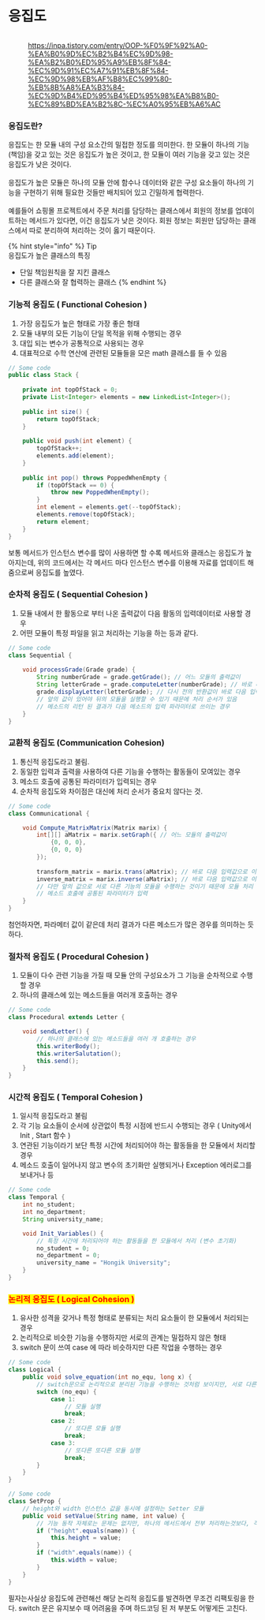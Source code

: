# 응집도



<figure><img src="../../.gitbook/assets/image (32).png" alt=""><figcaption><p><a href="https://inpa.tistory.com/entry/OOP-%F0%9F%92%A0-%EA%B0%9D%EC%B2%B4%EC%9D%98-%EA%B2%B0%ED%95%A9%EB%8F%84-%EC%9D%91%EC%A7%91%EB%8F%84-%EC%9D%98%EB%AF%B8%EC%99%80-%EB%8B%A8%EA%B3%84-%EC%9D%B4%ED%95%B4%ED%95%98%EA%B8%B0-%EC%89%BD%EA%B2%8C-%EC%A0%95%EB%A6%AC">https://inpa.tistory.com/entry/OOP-%F0%9F%92%A0-%EA%B0%9D%EC%B2%B4%EC%9D%98-%EA%B2%B0%ED%95%A9%EB%8F%84-%EC%9D%91%EC%A7%91%EB%8F%84-%EC%9D%98%EB%AF%B8%EC%99%80-%EB%8B%A8%EA%B3%84-%EC%9D%B4%ED%95%B4%ED%95%98%EA%B8%B0-%EC%89%BD%EA%B2%8C-%EC%A0%95%EB%A6%AC</a></p></figcaption></figure>

### 응집도란?

응집도는 한 모듈 내의 구성 요소간의 밀접한 정도를 의미한다. 한 모듈이 하나의 기능(책임)을 갖고 있는 것은 응집도가 높은 것이고, 한 모듈이 여러 기능을 갖고 있는 것은 응집도가 낮은 것이다.\
\
응집도가 높은 모듈은 하나의 모듈 안에 함수나 데이터와 같은 구성 요소들이 하나의 기능을 구현하기 위해 필요한 것들만 배치되어 있고 긴밀하게 협력한다.\
\
예를들어 쇼핑몰 프로젝트에서 주문 처리를 담당하는 클래스에서 회원의 정보를 업데이트하는 메서드가 있다면, 이건 응집도가 낮은 것이다. 회원 정보는 회원만 담당하는 클래스에서 따로 분리하여 처리하는 것이 옳기 때문이다.

{% hint style="info" %}
Tip\
응집도가 높은 클래스의 특징

* 단일 책임원칙을 잘 지킨 클래스
* 다른 클래스와 잘 협력하는 클래스
{% endhint %}



### 기능적 응집도 ( Functional Cohesion )

1. 가장 응집도가 높은 형태로 가장 좋은 형태
2. 모듈 내부의 모든 기능이 단일 목적을 위해 수행되는 경우
3. 대입 되는 변수가 공통적으로 사용되는 경우
4. 대표적으로 수학 연산에 관련된 모듈들을 모은 math 클래스를 들 수 있음

```java
// Some code
public class Stack {
	
    private int topOfStack = 0;
    private List<Integer> elements = new LinkedList<Integer>();
    
    public int size() {
    	return topOfStack;
    }
    
    public void push(int element) {
    	topOfStack++;
        elements.add(element);
    }
    
    public int pop() throws PoppedWhenEmpty {
    	if (topOfStack == 0) {
        	throw new PoppedWhenEmpty();
        }
        int element = elements.get(--topOfStack);
        elements.remove(topOfStack);
        return element;
    }
}
```

보통 메서드가 인스턴스 변수를 많이 사용하면 할 수록 메서드와 클래스는 응집도가 높아지는데, 위의 코드에서는 각 메서드 마다 인스턴스 변수를 이용해 자료를 업데이트 해줌으로써 응집도를 높였다.



### 순차적 응집도 ( Sequential Cohesion )

1. 모듈 내에서 한 활동으로 부터 나온 출력값이 다음 활동의 입력데이터로 사용할 경우
2. 어떤 모듈이 특정 파일을 읽고 처리하는 기능을 하는 등과 같다.

```java
// Some code
class Sequential {
    
    void processGrade(Grade grade) {
        String numberGrade = grade.getGrade(); // 어느 모듈의 출력값이
        String letterGrade = grade.computeLetter(numberGrade); // 바로 다음 입력값으로 이용
        grade.displayLetter(letterGrade); // 다시 전의 반환값이 바로 다음 입력값으로 이용
        // 앞의 값이 있어야 뒤의 모듈을 실행할 수 있기 때문에 처리 순서가 있음
        // 메소드의 리턴 된 결과가 다음 메소드의 입력 파라미터로 쓰이는 경우
	}
}
```

### 교환적 응집도 (Communication Cohesion)

1. 통신적 응집도라고 불림.
2. 동일한 입력과 출력을 사용하여 다른 기능을 수행하는 활동들이 모여있는 경우
3. 메소드 호출에 공통된 파라미터가 입력되는 경우
4. 순차적 응집도와 차이점은 대신에 처리 순서가 중요치 않다는 것.

```java
// Some code
class Communicational {

    void Compute_MatrixMatrix(Matrix marix) {
        int[][] aMatrix = marix.setGraph({ // 어느 모듈의 출력값이
        	{0, 0, 0}, 
            {0, 0, 0}
        });
        
        transform_matrix = marix.trans(aMatrix); // 바로 다음 입력값으로 이용 
        inverse_matrix = marix.inverse(aMatrix); // 바로 다음 입력값으로 이용 
        // 다만 앞의 값으로 서로 다른 기능의 모듈을 수행하는 것이기 때문에 모듈 처리 순서는 상관 없음
        // 메소드 호출에 공통된 파라미터가 입력
    }
}
```

첨언하자면,  파라메터 값이 같은데 처리 결과가 다른 메소드가 많은 경우를 의미하는 듯 하다.



### 절차적 응집도 ( Procedural Cohesion )

1. 모듈이 다수 관련 기능을 가질 때 모듈 안의 구성요소가 그 기능을 순차적으로 수행할 경우
2. 하나의 클래스에 있는 메소드들을 여러개 호출하는 경우

```java
// Some code
class Procedural extends Letter {

    void sendLetter() { 
    	// 하나의 클래스에 있는 메소드들을 여러 개 호출하는 경우
        this.writerBody();
        this.writerSalutation();
        this.send();
    }
}
```



### 시간적 응집도 ( Temporal Cohesion )

1. 일시적 응집도라고 불림
2. 각 기능 요소들이 순서에 상관없이 특정 시점에 반드시 수행되는 경우 ( Unity에서 Init , Start 함수 )
3. 연관된 기능이라기 보단 특정 시간에 처리되어야 하는 활동들을 한 모듈에서 처리할 경우
4. 메소드 호출이 일어나지 않고 변수의 초기화만 실행되거나 Exception 에러로그를 보내거나 등

```java
// Some code
class Temporal {
    int no_student;
    int no_department;
    String university_name;

    void Init_Variables() {
    	// 특정 시간에 처리되어야 하는 활동들을 한 모듈에서 처리 (변수 초기화)
        no_student = 0;
        no_department = 0;
        university_name = "Hongik University";
    }
}
```



### <mark style="color:red;">논리적 응집도 ( Logical Cohesion )</mark>

1. 유사한 성격을 갖거나 특정 형태로 분류되는 처리 요소들이 한 모듈에서 처리되는 경우&#x20;
2. 논리적으로 비슷한 기능을 수행하지만 서로의 관계는 밀접하지 않은 형태
3. switch 문이 쓰여 case 에 따라 비슷하지만 다른 작업을 수행하는 경우&#x20;

```java
// Some code
class Logical {
    public void solve_equation(int no_equ, long x) {
    	// switch문으로 논리적으로 분리된 기능을 수행하는 것처럼 보이지만, 서로 다른 모듈을 실행하는 관계가 없는 상태
        switch (no_equ) {
            case 1:
                // 모듈 실행
                break;
            case 2:
                // 또다른 모듈 실행
                break;
            case 3:
                // 또다른 또다른 모듈 실행
                break;
        }
    }
}
```

```java
// Some code
class SetProp {
	// height와 width 인스턴스 값을 동시에 설정하는 Setter 모듈
    public void setValue(String name, int value) {
    	// 기능 동작 자체로는 문제는 없지만, 하나의 메서드에서 전부 처리하는것보다, 각각의 메서드에 하나의 인스턴스를 처리하도록 짜는게 좋다.
        if ("height".equals(name)) {
            this.height = value;
        }
        if ("width".equals(name)) {
            this.width = value;
        }
    }
}
```

필자는사실상 응집도에 관련해선 해당 논리적 응집도를 발견하면 무조건 리팩토링을 한다. switch 문은 유지보수 때 어려움을 주며 하드코딩 된 저 부분도 어떻게든 고친다.
